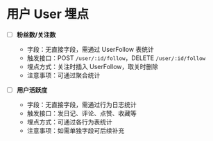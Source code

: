 # 用户 User 埋点

- [ ] **粉丝数/关注数**

  - 字段：无直接字段，需通过 UserFollow 表统计
  - 触发接口：POST `/user/:id/follow`，DELETE `/user/:id/follow`
  - 埋点方式：关注时插入 UserFollow，取关时删除
  - 注意事项：可通过聚合统计

- [ ] **用户活跃度**
  - 字段：无直接字段，需通过行为日志统计
  - 触发接口：发日记、评论、点赞、收藏等
  - 埋点方式：可通过各行为表统计
  - 注意事项：如需单独字段可后续补充
